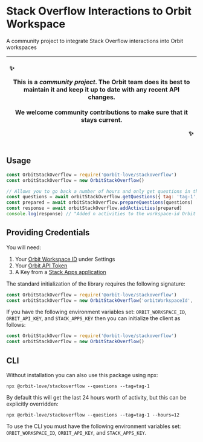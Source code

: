 # Stack Overflow Interactions to Orbit Workspace
A community project to integrate Stack Overflow interactions into Orbit workspaces

|<p align="left">:sparkles:</p> This is a *community project*. The Orbit team does its best to maintain it and keep it up to date with any recent API changes.<br/><br/>We welcome community contributions to make sure that it stays current. <p align="right">:sparkles:</p>|
|-----------------------------------------|

## Usage

```js
const OrbitStackOverflow = require('@orbit-love/stackoverflow')
const orbitStackOverflow = new OrbitStackOverflow()

// Allows you to go back a number of hours and only get questions in that timeframe
const questions = await orbitStackOverflow.getQuestions({ tag: 'tag-1', hours: 24 })
const prepared = await orbitStackOverflow.prepareQuestions(questions)
const response = await orbitStackOverflow.addActivities(prepared)
console.log(response) // "Added n activities to the workspace-id Orbit workspace"
```

## Providing Credentials

You will need:
1. Your [Orbit Workspace ID](https://app.orbit.love) under Settings
2. Your [Orbit API Token](https://app.orbit.love/user/edit)
3. A Key from a [Stack Apps application](https://stackapps.com/apps/oauth/register)

The standard initialization of the library requires the following signature:

```js
const OrbitStackOverflow = require('@orbit-love/stackoverflow')
const orbitStackOverflow = new OrbitStackOverflow('orbitWorkspaceId', 'orbitApiKey', 'stackAppsKey')
```

If you have the following environment variables set: `ORBIT_WORKSPACE_ID`, `ORBIT_API_KEY`, and `STACK_APPS_KEY` then you can initialize the client as follows:

```js
const OrbitStackOverflow = require('@orbit-love/stackoverflow')
const orbitStackOverflow = new OrbitStackOverflow()
```

## CLI

Without installation you can also use this package using npx:

```
npx @orbit-love/stackoverflow --questions --tag=tag-1
```

By default this will get the last 24 hours worth of activity, but this can be explicitly overridden:

```
npx @orbit-love/stackoverflow --questions --tag=tag-1 --hours=12
```

To use the CLI you must have the following environment variables set: `ORBIT_WORKSPACE_ID`, `ORBIT_API_KEY`, and `STACK_APPS_KEY`.
